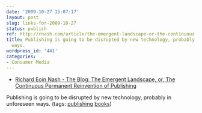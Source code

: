 ```yaml
---
date: '2009-10-27 15:07:17'
layout: post
slug: links-for-2009-10-27
status: publish
ref: http://rnash.com/article/the-emergent-landscape-or-the-continuous-permenant-reinvention-of-publishin/
title: Publishing is going to be disrupted by new technology, probably in unforeseen
  ways.
wordpress_id: '441'
categories:
- Consumer Media
---
```


  * [Richard Eoin Nash - The Blog: The Emergent Landscape, or, The Continuous Permanent Reinvention of Publishing](http://rnash.com/article/the-emergent-landscape-or-the-continuous-permenant-reinvention-of-publishin/)


Publishing is going to be disrupted by new technology, probably in unforeseen ways. (tags: [publishing](http://delicious.com/eob/publishing) [books](http://delicious.com/eob/books))



